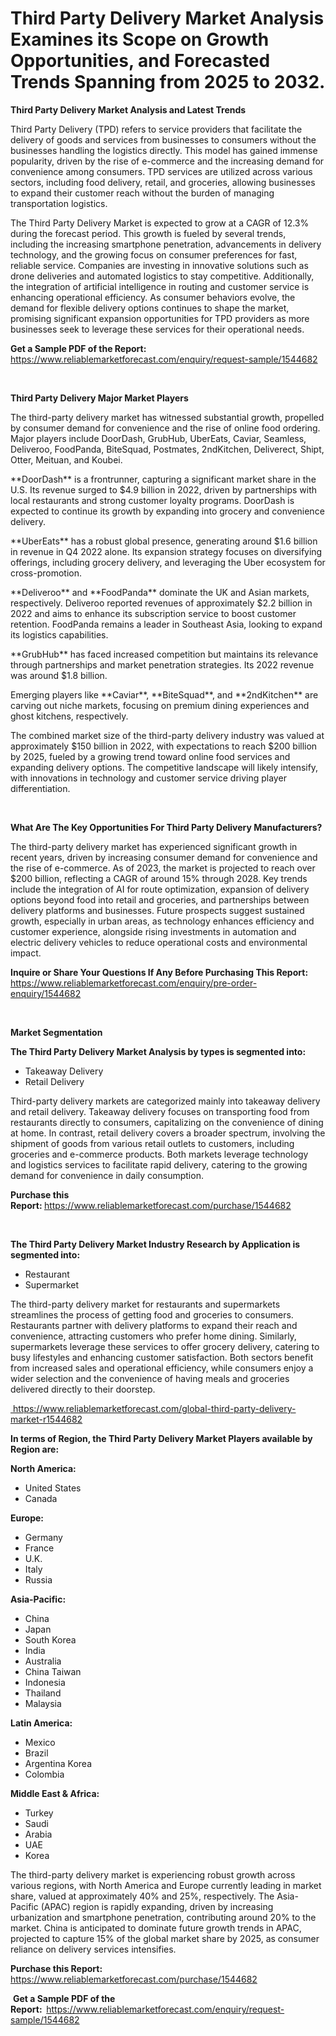 <p><h1>Third Party Delivery Market Analysis Examines its Scope on Growth Opportunities, and Forecasted Trends Spanning from 2025 to 2032.</h1></p><p><strong>Third Party Delivery Market Analysis and Latest Trends</strong></p>
<p><p>Third Party Delivery (TPD) refers to service providers that facilitate the delivery of goods and services from businesses to consumers without the businesses handling the logistics directly. This model has gained immense popularity, driven by the rise of e-commerce and the increasing demand for convenience among consumers. TPD services are utilized across various sectors, including food delivery, retail, and groceries, allowing businesses to expand their customer reach without the burden of managing transportation logistics.</p><p>The Third Party Delivery Market is expected to grow at a CAGR of 12.3% during the forecast period. This growth is fueled by several trends, including the increasing smartphone penetration, advancements in delivery technology, and the growing focus on consumer preferences for fast, reliable service. Companies are investing in innovative solutions such as drone deliveries and automated logistics to stay competitive. Additionally, the integration of artificial intelligence in routing and customer service is enhancing operational efficiency. As consumer behaviors evolve, the demand for flexible delivery options continues to shape the market, promising significant expansion opportunities for TPD providers as more businesses seek to leverage these services for their operational needs.</p></p>
<p><strong>Get a Sample PDF of the Report:&nbsp;</strong> <a href="https://www.reliablemarketforecast.com/enquiry/request-sample/1544682?utm_campaign=3198&utm_medium=2&utm_source=Github&utm_content=ia&utm_term=20042025&utm_id=third-party-delivery">https://www.reliablemarketforecast.com/enquiry/request-sample/1544682</a></p>
<p>&nbsp;</p>
<p><strong>Third Party Delivery Major Market Players</strong></p>
<p><p>The third-party delivery market has witnessed substantial growth, propelled by consumer demand for convenience and the rise of online food ordering. Major players include DoorDash, GrubHub, UberEats, Caviar, Seamless, Deliveroo, FoodPanda, BiteSquad, Postmates, 2ndKitchen, Deliverect, Shipt, Otter, Meituan, and Koubei.</p><p>**DoorDash** is a frontrunner, capturing a significant market share in the U.S. Its revenue surged to $4.9 billion in 2022, driven by partnerships with local restaurants and strong customer loyalty programs. DoorDash is expected to continue its growth by expanding into grocery and convenience delivery.</p><p>**UberEats** has a robust global presence, generating around $1.6 billion in revenue in Q4 2022 alone. Its expansion strategy focuses on diversifying offerings, including grocery delivery, and leveraging the Uber ecosystem for cross-promotion.</p><p>**Deliveroo** and **FoodPanda** dominate the UK and Asian markets, respectively. Deliveroo reported revenues of approximately $2.2 billion in 2022 and aims to enhance its subscription service to boost customer retention. FoodPanda remains a leader in Southeast Asia, looking to expand its logistics capabilities.</p><p>**GrubHub** has faced increased competition but maintains its relevance through partnerships and market penetration strategies. Its 2022 revenue was around $1.8 billion.</p><p>Emerging players like **Caviar**, **BiteSquad**, and **2ndKitchen** are carving out niche markets, focusing on premium dining experiences and ghost kitchens, respectively.</p><p>The combined market size of the third-party delivery industry was valued at approximately $150 billion in 2022, with expectations to reach $200 billion by 2025, fueled by a growing trend toward online food services and expanding delivery options. The competitive landscape will likely intensify, with innovations in technology and customer service driving player differentiation.</p></p>
<p>&nbsp;</p>
<p><strong>What Are The Key Opportunities For Third Party Delivery Manufacturers?</strong></p>
<p><p>The third-party delivery market has experienced significant growth in recent years, driven by increasing consumer demand for convenience and the rise of e-commerce. As of 2023, the market is projected to reach over $200 billion, reflecting a CAGR of around 15% through 2028. Key trends include the integration of AI for route optimization, expansion of delivery options beyond food into retail and groceries, and partnerships between delivery platforms and businesses. Future prospects suggest sustained growth, especially in urban areas, as technology enhances efficiency and customer experience, alongside rising investments in automation and electric delivery vehicles to reduce operational costs and environmental impact.</p></p>
<p><strong>Inquire or Share Your Questions If Any Before Purchasing This Report:</strong> <a href="https://www.reliablemarketforecast.com/enquiry/pre-order-enquiry/1544682?utm_campaign=3198&utm_medium=2&utm_source=Github&utm_content=ia&utm_term=20042025&utm_id=third-party-delivery">https://www.reliablemarketforecast.com/enquiry/pre-order-enquiry/1544682</a></p>
<p>&nbsp;</p>
<p><strong>Market Segmentation</strong></p>
<p><strong>The Third Party Delivery Market Analysis by types is segmented into:</strong></p>
<p><ul><li>Takeaway Delivery</li><li>Retail Delivery</li></ul></p>
<p><p>Third-party delivery markets are categorized mainly into takeaway delivery and retail delivery. Takeaway delivery focuses on transporting food from restaurants directly to consumers, capitalizing on the convenience of dining at home. In contrast, retail delivery covers a broader spectrum, involving the shipment of goods from various retail outlets to customers, including groceries and e-commerce products. Both markets leverage technology and logistics services to facilitate rapid delivery, catering to the growing demand for convenience in daily consumption.</p></p>
<p><strong>Purchase this Report:&nbsp;</strong><a href="https://www.reliablemarketforecast.com/purchase/1544682?utm_campaign=3198&utm_medium=2&utm_source=Github&utm_content=ia&utm_term=20042025&utm_id=third-party-delivery">https://www.reliablemarketforecast.com/purchase/1544682</a></p>
<p>&nbsp;</p>
<p><strong>The Third Party Delivery Market Industry Research by Application is segmented into:</strong></p>
<p><ul><li>Restaurant</li><li>Supermarket</li></ul></p>
<p><p>The third-party delivery market for restaurants and supermarkets streamlines the process of getting food and groceries to consumers. Restaurants partner with delivery platforms to expand their reach and convenience, attracting customers who prefer home dining. Similarly, supermarkets leverage these services to offer grocery delivery, catering to busy lifestyles and enhancing customer satisfaction. Both sectors benefit from increased sales and operational efficiency, while consumers enjoy a wider selection and the convenience of having meals and groceries delivered directly to their doorstep.</p></p>
<p><a href="https://www.reliablemarketforecast.com/global-third-party-delivery-market-r1544682?utm_campaign=3198&utm_medium=2&utm_source=Github&utm_content=ia&utm_term=20042025&utm_id=third-party-delivery">&nbsp;https://www.reliablemarketforecast.com/global-third-party-delivery-market-r1544682</a></p>
<p><strong>In terms of Region, the Third Party Delivery Market Players available by Region are:</strong></p>
<p>
    <p> <strong> North America: </strong>
        <ul>
            <li>United States</li>
            <li>Canada</li>
        </ul>
        </p> 
    <p> <strong> Europe: </strong>
        <ul>
            <li>Germany</li>
            <li>France</li>
            <li>U.K.</li>
            <li>Italy</li>
            <li>Russia</li>
        </ul>
        </p> 
    <p> <strong> Asia-Pacific: </strong>
        <ul>
            <li>China</li>
            <li>Japan</li>
            <li>South Korea</li>
            <li>India</li>
            <li>Australia</li>
            <li>China Taiwan</li>
            <li>Indonesia</li>
            <li>Thailand</li>
            <li>Malaysia</li>
        </ul>
        </p> 
    <p> <strong> Latin America: </strong>
        <ul>
            <li>Mexico</li>
            <li>Brazil</li>
            <li>Argentina Korea</li>
            <li>Colombia</li>
        </ul>
        </p> 
    <p> <strong> Middle East & Africa: </strong>
        <ul>
            <li>Turkey</li>
            <li>Saudi</li>
            <li>Arabia</li>
            <li>UAE</li>
            <li>Korea</li>
        </ul>
    </p>
    </p>
<p><p>The third-party delivery market is experiencing robust growth across various regions, with North America and Europe currently leading in market share, valued at approximately 40% and 25%, respectively. The Asia-Pacific (APAC) region is rapidly expanding, driven by increasing urbanization and smartphone penetration, contributing around 20% to the market. China is anticipated to dominate future growth trends in APAC, projected to capture 15% of the global market share by 2025, as consumer reliance on delivery services intensifies.</p></p>
<p><strong>Purchase this Report: </strong><a href="https://www.reliablemarketforecast.com/purchase/1544682?utm_campaign=3198&utm_medium=2&utm_source=Github&utm_content=ia&utm_term=20042025&utm_id=third-party-delivery">https://www.reliablemarketforecast.com/purchase/1544682</a></p>
<p>&nbsp;<strong>Get a Sample PDF of the Report:&nbsp;&nbsp;</strong><a href="https://www.reliablemarketforecast.com/enquiry/request-sample/1544682?utm_campaign=3198&utm_medium=2&utm_source=Github&utm_content=ia&utm_term=20042025&utm_id=third-party-delivery">https://www.reliablemarketforecast.com/enquiry/request-sample/1544682</a></p>
<p><strong></strong></p>
<p><p></p><p></p><p></p></p>